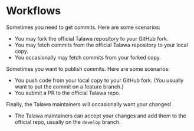# Workflows 

Sometimes you need to get commits. Here are some scenarios:

* You may fork the official Talawa repository to your GitHub fork.
* You may fetch commits from the official Talawa repository to your local copy.
* You occasionally may fetch commits from your forked copy.

Sometimes you want to publish commits. Here are some scenarios:

* You push code from your local copy to your GitHub fork. (You usually want to put the commit on a feature branch.)
* You submit a PR to the official Talawa repo.

Finally, the Talawa maintainers will occasionally want your changes!

* The Talawa maintainers can accept your changes and add them to the official repo, usually on the ```develop``` branch.